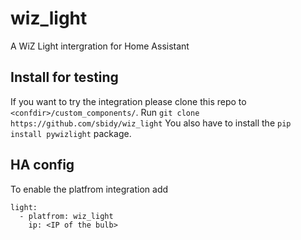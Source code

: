 # wiz_light
A WiZ Light intergration for Home Assistant

## Install for testing 
If you want to try the integration please clone this repo to `<confdir>/custom_components/`. Run `git clone https://github.com/sbidy/wiz_light`
You also have to install the `pip install pywizlight` package.

## HA config
To enable the platfrom integration add 
```
light:
  - platfrom: wiz_light
    ip: <IP of the bulb>
```

